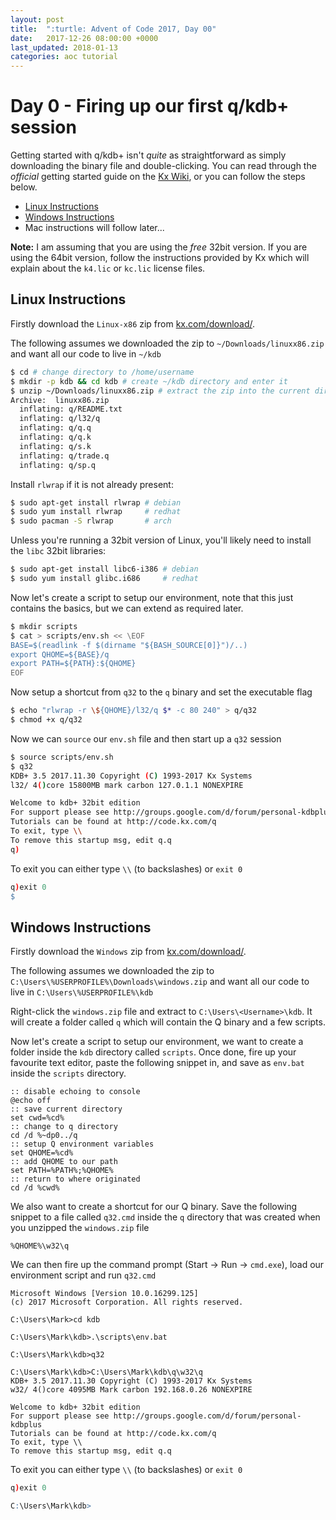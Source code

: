 ```yaml
---
layout: post
title:  ":turtle: Advent of Code 2017, Day 00"
date:   2017-12-26 08:00:00 +0000
last_updated: 2018-01-13
categories: aoc tutorial
---
```


# Day 0 - Firing up our first q/kdb+ session

Getting started with q/kdb+ isn't *quite* as straightforward as simply downloading the binary file and double-clicking. You can read through the *official* getting started guide on the [Kx Wiki](https://code.kx.com/q/learn/install/), or you can follow the steps below.

 - [Linux Instructions](#linux-instructions)
 - [Windows Instructions](#windows-instructions)
 - Mac instructions will follow later...

**Note:** I am assuming that you are using the *free* 32bit version. If you are using the 64bit version, follow the instructions provided by Kx which will explain about the `k4.lic` or `kc.lic` license files.

## Linux Instructions

Firstly download the `Linux-x86` zip from [kx.com/download/](https://kx.com/download/).

The following assumes we downloaded the zip to `~/Downloads/linuxx86.zip` and want all our code to live in `~/kdb`

```sh
$ cd # change directory to /home/username
$ mkdir -p kdb && cd kdb # create ~/kdb directory and enter it
$ unzip ~/Downloads/linuxx86.zip # extract the zip into the current directory
Archive:  linuxx86.zip
  inflating: q/README.txt
  inflating: q/l32/q
  inflating: q/q.q
  inflating: q/q.k
  inflating: q/s.k
  inflating: q/trade.q
  inflating: q/sp.q
```

Install `rlwrap` if it is not already present:

```sh
$ sudo apt-get install rlwrap # debian
$ sudo yum install rlwrap     # redhat
$ sudo pacman -S rlwrap       # arch
```

Unless you're running a 32bit version of Linux, you'll likely need to install the `libc` 32bit libraries:

```sh
$ sudo apt-get install libc6-i386 # debian
$ sudo yum install glibc.i686     # redhat
```

Now let's create a script to setup our environment, note that this just contains the basics, but we can extend as required later.

```sh
$ mkdir scripts
$ cat > scripts/env.sh << \EOF
BASE=$(readlink -f $(dirname "${BASH_SOURCE[0]}")/..)
export QHOME=${BASE}/q
export PATH=${PATH}:${QHOME}
EOF
```

Now setup a shortcut from `q32` to the `q` binary and set the executable flag

```sh
$ echo "rlwrap -r \${QHOME}/l32/q $* -c 80 240" > q/q32
$ chmod +x q/q32
```

Now we can `source` our `env.sh` file and then start up a `q32` session

```sh
$ source scripts/env.sh
$ q32
KDB+ 3.5 2017.11.30 Copyright (C) 1993-2017 Kx Systems
l32/ 4()core 15800MB mark carbon 127.0.1.1 NONEXPIRE

Welcome to kdb+ 32bit edition
For support please see http://groups.google.com/d/forum/personal-kdbplus
Tutorials can be found at http://code.kx.com/q
To exit, type \\
To remove this startup msg, edit q.q
q)
```

To exit you can either type `\\` (to backslashes) or `exit 0`

```q
q)exit 0
$
```

## Windows Instructions

Firstly download the `Windows` zip from [kx.com/download/](http://kx.com/download/).

The following assumes we downloaded the zip to `C:\Users\%USERPROFILE%\Downloads\windows.zip` and want all our code to live in `C:\Users\%USERPROFILE%\kdb`

Right-click the `windows.zip` file and extract to `C:\Users\<Username>\kdb`. It will create a folder called `q` which will contain the Q binary and a few scripts.

Now let's create a script to setup our environment, we want to create a folder inside the `kdb` directory called `scripts`. Once done, fire up your favourite text editor, paste the following snippet in, and save as `env.bat` inside the `scripts` directory.

```posh
:: disable echoing to console
@echo off
:: save current directory
set cwd=%cd%
:: change to q directory
cd /d %~dp0../q
:: setup Q environment variables
set QHOME=%cd%
:: add QHOME to our path
set PATH=%PATH%;%QHOME%
:: return to where originated
cd /d %cwd%
```

We also want to create a shortcut for our Q binary. Save the following snippet to a file called `q32.cmd` inside the `q` directory that was created when you unzipped the `windows.zip` file

```batch
%QHOME%\w32\q
```

We can then fire up the command prompt (Start -> Run -> `cmd.exe`), load our environment script and run `q32.cmd`

```posh
Microsoft Windows [Version 10.0.16299.125]
(c) 2017 Microsoft Corporation. All rights reserved.

C:\Users\Mark>cd kdb

C:\Users\Mark\kdb>.\scripts\env.bat

C:\Users\Mark\kdb>q32

C:\Users\Mark\kdb>C:\Users\Mark\kdb\q\w32\q
KDB+ 3.5 2017.11.30 Copyright (C) 1993-2017 Kx Systems
w32/ 4()core 4095MB Mark carbon 192.168.0.26 NONEXPIRE

Welcome to kdb+ 32bit edition
For support please see http://groups.google.com/d/forum/personal-kdbplus
Tutorials can be found at http://code.kx.com/q
To exit, type \\
To remove this startup msg, edit q.q
```

To exit you can either type `\\` (to backslashes) or `exit 0`

```q
q)exit 0

C:\Users\Mark\kdb>
```
